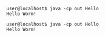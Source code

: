 ```shell
user@localhost$ java -cp out Hello
Hello Worm!
```
```shell
user@localhost$ java -cp out Hello
Hello Worm!
```

